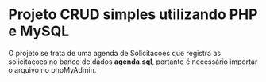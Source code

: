 # Projeto CRUD simples utilizando PHP e MySQL

O projeto se trata de uma agenda de Solicitacoes que registra as solicitacoes no banco de dados **agenda.sql**, portanto é necessário importar o arquivo no phpMyAdmin.
